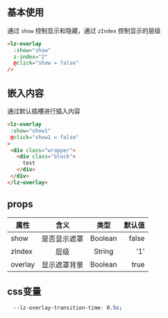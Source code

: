 <script setup>
import useCompStore from '../store/copname.js'
import { onMounted } from 'vue'
const compStore =useCompStore()

onMounted(()=>{
  compStore.updateName('overlay')
})

</script>

## 基本使用

通过 `show` 控制显示和隐藏，通过 `zIndex` 控制显示的层级

```html
<lz-overlay
  :show="show"
  z-index="2"
  @click="show = false"
/>
```

##  嵌入内容

通过默认插槽进行插入内容

 ```html
<lz-overlay
  :show="show1"
  @click="show1 = false"
>
  <div class="wrapper">
    <div class="block">
      test
    </div>
  </div>
</lz-overlay>
 ```


 ## props

| 属性    |     含义     |  类型   | 默认值 |
| ------- | :----------: | :-----: | -----: |
| show    | 是否显示遮罩 | Boolean |  false |
| zIndex  |     层级     | String  |    '1' |
| overlay | 显示遮罩背景 | Boolean |   true |



## css变量

```css
  --lz-overlay-transition-time: 0.5s;
```